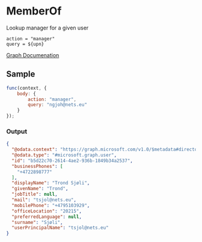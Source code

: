 # MemberOf

Lookup manager for a given user

    action = "manager"
    query = ${upn}

[Graph Documenation](https://developer.microsoft.com/en-us/graph/docs/api-reference/beta/api)

## Sample

```javascript
func(context, {
    body: {
        action: "manager",
        query: "ngjoh@nets.eu"
    }
});
```

### Output

```json
{
  "@odata.context": "https://graph.microsoft.com/v1.0/$metadata#directoryObjects/$entity",
  "@odata.type": "#microsoft.graph.user",
  "id": "b5d22c70-2614-4ae2-936b-1849b34a2537",
  "businessPhones": [
    "+4722898777"
  ],
  "displayName": "Trond Sjøli",
  "givenName": "Trond",
  "jobTitle": null,
  "mail": "tsjol@nets.eu",
  "mobilePhone": "+4795103929",
  "officeLocation": "20215",
  "preferredLanguage": null,
  "surname": "Sjøli",
  "userPrincipalName": "tsjol@nets.eu"
}   

```
